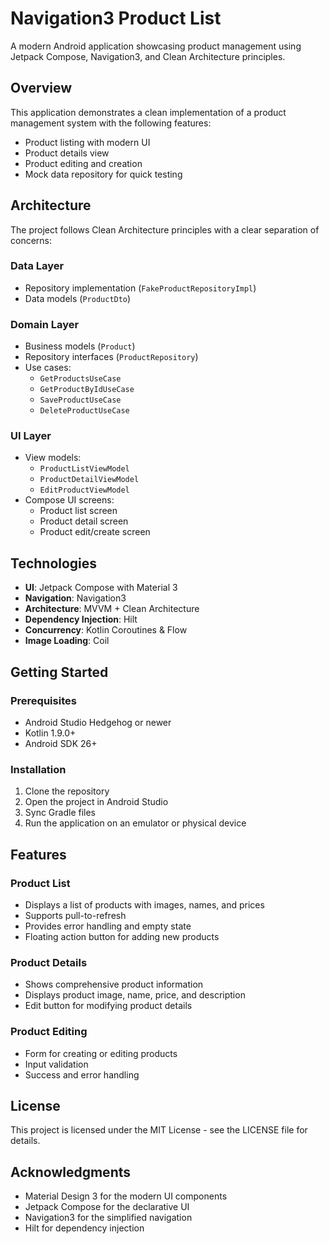 # Navigation3 Product List

A modern Android application showcasing product management using Jetpack Compose, Navigation3, and Clean Architecture principles.

## Overview

This application demonstrates a clean implementation of a product management system with the following features:
- Product listing with modern UI
- Product details view
- Product editing and creation
- Mock data repository for quick testing

## Architecture

The project follows Clean Architecture principles with a clear separation of concerns:

### Data Layer
- Repository implementation (`FakeProductRepositoryImpl`)
- Data models (`ProductDto`)

### Domain Layer
- Business models (`Product`)
- Repository interfaces (`ProductRepository`)
- Use cases:
  - `GetProductsUseCase`
  - `GetProductByIdUseCase`
  - `SaveProductUseCase`
  - `DeleteProductUseCase`

### UI Layer
- View models:
  - `ProductListViewModel`
  - `ProductDetailViewModel`
  - `EditProductViewModel`
- Compose UI screens:
  - Product list screen
  - Product detail screen
  - Product edit/create screen

## Technologies

- **UI**: Jetpack Compose with Material 3
- **Navigation**: Navigation3
- **Architecture**: MVVM + Clean Architecture
- **Dependency Injection**: Hilt
- **Concurrency**: Kotlin Coroutines & Flow
- **Image Loading**: Coil

## Getting Started

### Prerequisites
- Android Studio Hedgehog or newer
- Kotlin 1.9.0+
- Android SDK 26+

### Installation
1. Clone the repository
2. Open the project in Android Studio
3. Sync Gradle files
4. Run the application on an emulator or physical device

## Features

### Product List
- Displays a list of products with images, names, and prices
- Supports pull-to-refresh
- Provides error handling and empty state
- Floating action button for adding new products

### Product Details
- Shows comprehensive product information
- Displays product image, name, price, and description
- Edit button for modifying product details

### Product Editing
- Form for creating or editing products
- Input validation
- Success and error handling

## License

This project is licensed under the MIT License - see the LICENSE file for details.

## Acknowledgments

- Material Design 3 for the modern UI components
- Jetpack Compose for the declarative UI
- Navigation3 for the simplified navigation
- Hilt for dependency injection
